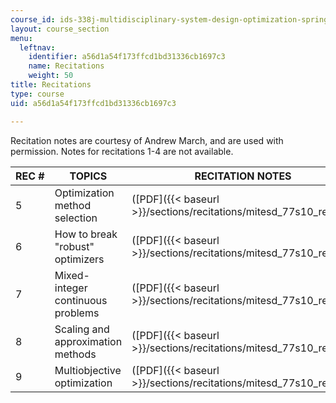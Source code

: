 ```yaml
---
course_id: ids-338j-multidisciplinary-system-design-optimization-spring-2010
layout: course_section
menu:
  leftnav:
    identifier: a56d1a54f173ffcd1bd31336cb1697c3
    name: Recitations
    weight: 50
title: Recitations
type: course
uid: a56d1a54f173ffcd1bd31336cb1697c3

---
```


Recitation notes are courtesy of Andrew March, and are used with permission. Notes for recitations 1-4 are not available.

| REC # | TOPICS | RECITATION NOTES |
| --- | --- | --- |
| 5 | Optimization method selection | ([PDF]({{< baseurl >}}/sections/recitations/mitesd_77s10_rec05)) |
| 6 | How to break "robust" optimizers | ([PDF]({{< baseurl >}}/sections/recitations/mitesd_77s10_rec06)) |
| 7 | Mixed-integer continuous problems | ([PDF]({{< baseurl >}}/sections/recitations/mitesd_77s10_rec07)) |
| 8 | Scaling and approximation methods | ([PDF]({{< baseurl >}}/sections/recitations/mitesd_77s10_rec08)) |
| 9 | Multiobjective optimization | ([PDF]({{< baseurl >}}/sections/recitations/mitesd_77s10_rec09))